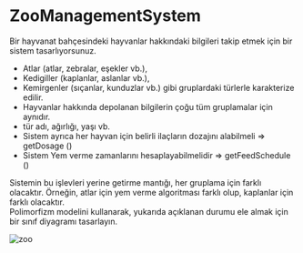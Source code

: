 # ZooManagementSystem <br>
Bir hayvanat bahçesindeki hayvanlar hakkındaki bilgileri takip etmek için bir sistem tasarlıyorsunuz.
- Atlar (atlar, zebralar, eşekler vb.),
- Kedigiller (kaplanlar, aslanlar vb.),
- Kemirgenler (sıçanlar, kunduzlar vb.) gibi gruplardaki türlerle karakterize edilir.
- Hayvanlar hakkında depolanan bilgilerin çoğu tüm gruplamalar için aynıdır.
- tür adı, ağırlığı, yaşı vb.
- Sistem ayrıca her hayvan için belirli ilaçların dozajını alabilmeli => getDosage ()
- Sistem Yem verme zamanlarını hesaplayabilmelidir => getFeedSchedule ()

Sistemin bu işlevleri yerine getirme mantığı, her gruplama için farklı olacaktır. Örneğin, atlar için yem verme algoritması farklı olup, kaplanlar için farklı olacaktır. <br>
Polimorfizm modelini kullanarak, yukarıda açıklanan durumu ele almak için bir sınıf diyagramı tasarlayın. <br>

![zoo](https://github.com/busraakay/PatikaOOP/blob/master/ZooManagementSystem/zooManagementSystem.png)

